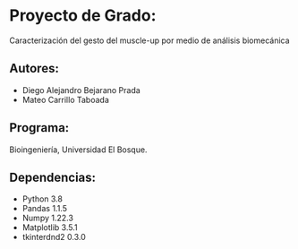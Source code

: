 # Proyecto de Grado: 
Caracterización del gesto del muscle-up por medio de análisis biomecánica

## Autores: 
* Diego Alejandro Bejarano Prada
* Mateo Carrillo Taboada

## Programa: 
Bioingeniería, Universidad El Bosque.

## Dependencias:
* Python 3.8
* Pandas 1.1.5
* Numpy 1.22.3
* Matplotlib 3.5.1
* tkinterdnd2 0.3.0
